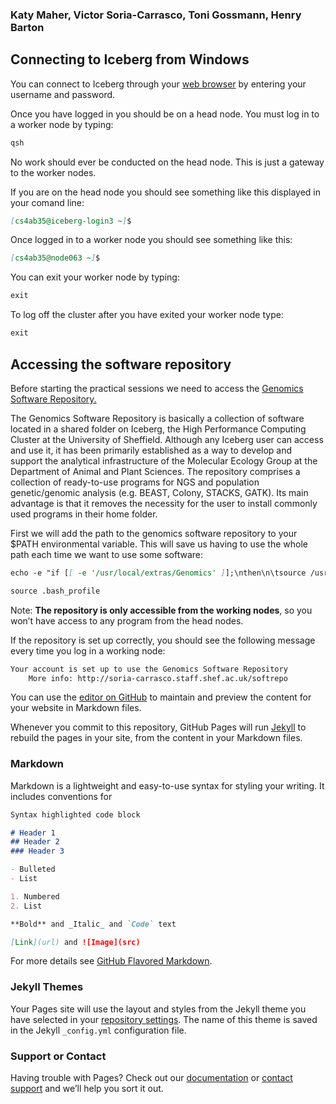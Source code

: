### Katy Maher, Victor Soria-Carrasco, Toni Gossmann, Henry Barton


## Connecting to Iceberg from Windows

You can connect to Iceberg through your [web browser](https://myapps.shef.ac.uk/sgd/index.jsp?langSelected=en&SGD_Token=Epc6zWBl1mzYDM~hmN3q51gRAYIEkWvf) by entering your username and password.

Once you have logged in you should be on a head node. You must log in to a worker node by typing:

```markdown
qsh
```

No work should ever be conducted on the head node. This is just a gateway to the worker nodes. 

If you are on the head node you should see something like this displayed in your comand line:

```markdown
[cs4ab35@iceberg-login3 ~]$
```

Once logged in to a worker node you should see something like this:

```markdown
[cs4ab35@node063 ~]$
```

You can exit your worker node by typing:

```markdown
exit
```

To log off the cluster after you have exited your worker node type:

```markdown
exit
```

## Accessing the software repository 

Before starting the practical sessions we need to access the [Genomics Software Repository.](http://soria-carrasco.staff.shef.ac.uk/softrepo/)

The Genomics Software Repository is basically a collection of software located in a shared folder on Iceberg, the High Performance Computing Cluster at the University of Sheffield. Although any Iceberg user can access and use it, it has been primarily established as a way to develop and support the analytical infrastructure of the Molecular Ecology Group at the Department of Animal and Plant Sciences. The repository comprises a collection of ready-to-use programs for NGS and population genetic/genomic analysis (e.g. BEAST, Colony, STACKS, GATK). Its main advantage is that it removes the necessity for the user to install commonly used programs in their home folder.

First we will add the path to the genomics software repository to your $PATH environmental variable. This will save us having to use the whole path each time we want to use some software:

```markdown
echo -e "if [[ -e '/usr/local/extras/Genomics' ]];\nthen\n\tsource /usr/local/extras/Genomics/.bashrc\nfi" >> $HOME/.bash_profile

source .bash_profile
```

Note: **The repository is only accessible from the working nodes**, so you won’t have access
to any program from the head nodes.



If the repository is set up correctly, you should see the following message every time you log in a working node:

```markdown
Your account is set up to use the Genomics Software Repository
    More info: http://soria-carrasco.staff.shef.ac.uk/softrepo
```







You can use the [editor on GitHub](https://github.com/khmaher/Population-Genomics-Workshop/edit/master/README.md) to maintain and preview the content for your website in Markdown files.

Whenever you commit to this repository, GitHub Pages will run [Jekyll](https://jekyllrb.com/) to rebuild the pages in your site, from the content in your Markdown files.

### Markdown

Markdown is a lightweight and easy-to-use syntax for styling your writing. It includes conventions for

```markdown
Syntax highlighted code block

# Header 1
## Header 2
### Header 3

- Bulleted
- List

1. Numbered
2. List

**Bold** and _Italic_ and `Code` text

[Link](url) and ![Image](src)
```

For more details see [GitHub Flavored Markdown](https://guides.github.com/features/mastering-markdown/).

### Jekyll Themes

Your Pages site will use the layout and styles from the Jekyll theme you have selected in your [repository settings](https://github.com/khmaher/Population-Genomics-Workshop/settings). The name of this theme is saved in the Jekyll `_config.yml` configuration file.

### Support or Contact

Having trouble with Pages? Check out our [documentation](https://help.github.com/categories/github-pages-basics/) or [contact support](https://github.com/contact) and we’ll help you sort it out.
